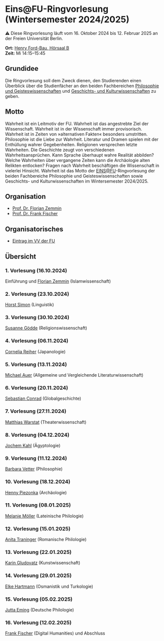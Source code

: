 # Eins@FU-Ringvorlesung (Wintersemester 2024/2025)

:warning: Diese Ringvorlesung läuft vom 16. Oktober 2024 bis 12. Februar 2025 an der Freien Universität Berlin.

**Ort:** [Henry Ford-Bau, Hörsaal B](https://www.fu-berlin.de/sites/hfb/gebaeude/raumuebersicht/hoersaele/hs_b/index.html) \
**Zeit:** Mi 14:15–15:45

## Grundidee

Die Ringvorlesung soll dem Zweck dienen, den Studierenden einen Überblick über die Studienfächer an den beiden Fachbereichen [Philosophie und Geisteswissenschaften](https://www.fu-berlin.de/einrichtungen/fachbereiche/fb/phil-geist/index.html) und [Geschichts- und Kulturwissenschaften](https://www.geschkult.fu-berlin.de/) zu geben.

## Motto

Wahrheit ist ein Leitmotiv der FU. Wahrheit ist das angestrebte Ziel der Wissenschaft. Wahrheit ist in der Wissenschaft immer provisorisch. Wahrheit ist in Zeiten von »alternativen Fakten« besonders umstritten. Philosophie ist die Liebe zur Wahrheit. Literatur und Dramen spielen mit der Enthüllung wahrer Gegebenheiten. Religionen versprechen letzte Wahrheiten. Die Geschichte zeugt von verschiedenen Wahrheitsansprüchen. Kann Sprache überhaupt wahre Realität abbilden? Welche Wahrheiten über vergangene Zeiten kann die Archäologie alten Relikten entlocken? Fragen nach Wahrheit beschäftigen die Wissenschaft in vielerlei Hinsicht. Wahrheit ist das Motto der [EINS@FU](https://www.fu-berlin.de/sites/eins/index.html)-Ringvorlesung der beiden Fachbereiche Philosophie und Geisteswissenschaften sowie Geschichts- und Kulturwissenschaften im Wintersemester 2024/2025.

## Organisation

- [Prof. Dr. Florian Zemmin](https://www.geschkult.fu-berlin.de/e/islamwiss/personen/profs/Zemmin/index.html)
- [Prof. Dr. Frank Fischer](https://lehkost.github.io/)

## Organisatorisches

- [Eintrag im VV der FU](https://www.fu-berlin.de/vv/de/lv/853595)

## Übersicht

### 1. Vorlesung (16.10.2024)

Einführung und [Florian Zemmin](https://www.geschkult.fu-berlin.de/e/islamwiss/personen/profs/Zemmin/index.html) (Islamwissenschaft)

### 2. Vorlesung (23.10.2024)

[Horst Simon](https://www.geisteswissenschaften.fu-berlin.de/we04/linguistik/histling/mitarbeiter_innen/prof/simon/index.html) (Linguistik)

### 3. Vorlesung (30.10.2024)

[Susanne Gödde](https://www.geschkult.fu-berlin.de/e/relwiss/lehrende/arbeitsbereich_goedde/Goedde/index.html) (Religionswissenschaft)

### 4. Vorlesung (06.11.2024)

[Cornelia Reiher](https://www.geschkult.fu-berlin.de/e/oas/japanologie/institut/mitarbeiter/professoren/reiher/index.html) (Japanologie)

### 5. Vorlesung (13.11.2024)

[Michael Auer](https://www.geisteswissenschaften.fu-berlin.de/we03/institut/mitarbeiter/ProfessorInnen/auer/index.html) (Allgemeine und Vergleichende Literaturwissenschaft)

### 6. Vorlesung (20.11.2024)

[Sebastian Conrad](https://www.geschkult.fu-berlin.de/e/fmi/institut/mitglieder/Professorinnen_und_Professoren/conrad.html) (Globalgeschichte)

### 7. Vorlesung (27.11.2024)

[Matthias Warstat](https://www.geisteswissenschaften.fu-berlin.de/we07/theater-tanz/mitarbeiter-innen/prof/warstat/index.html) (Theaterwissenschaft)

### 8. Vorlesung (04.12.2024)

[Jochem Kahl](https://www.geschkult.fu-berlin.de/e/aegyptologie/personen/Professorinnen-und-Professoren/kahl/index.html) (Ägyptologie)

### 9. Vorlesung (11.12.2024)

[Barbara Vetter](https://www.geisteswissenschaften.fu-berlin.de/we01/institut/mitarbeiter/professuren/vetter/index.html) (Philosophie)

### 10. Vorlesung (18.12.2024)

[Henny Piezonka](https://www.geschkult.fu-berlin.de/e/praehist/institut/Mitarbeiterinnen-und-Mitarbeiter/Professoren/Piezonka.html) (Archäologie)

### 11. Vorlesung (08.01.2025)

[Melanie Möller](https://www.geisteswissenschaften.fu-berlin.de/we02/institut/mitarbeiter/Professoren/moellerm/index.html) (Lateinische Philologie)

### 12. Vorlesung (15.01.2025)

[Anita Traninger](https://www.geisteswissenschaften.fu-berlin.de/we05/institut/mitarbeiter/traninger/index.html) (Romanische Philologie)

### 13. Vorlesung (22.01.2025)

[Karin Gludovatz](https://www.geschkult.fu-berlin.de/e/khi/Personen/professoren/gludovatz/index.html) (Kunstwissenschaft)

### 14. Vorlesung (29.01.2025)

[Elke Hartmann](https://www.geschkult.fu-berlin.de/e/turkologie/MitarbeiterInnen/ProfessorInnen/elke-hartmann.html) (Osmanistik und Turkologie)

### 15. Vorlesung (05.02.2025)

[Jutta Eming](https://www.geisteswissenschaften.fu-berlin.de/we04/aedls/mitarbeiter_innen/prof/eming/index.html) (Deutsche Philologie)

### 16. Vorlesung (12.02.2025)

[Frank Fischer](https://www.geisteswissenschaften.fu-berlin.de/we02/institut/mitarbeiter/Professoren/fischerf/index.html) (Digital Humanities) und Abschluss
